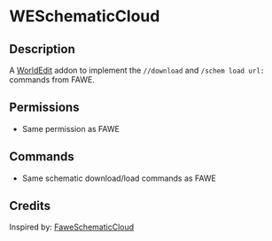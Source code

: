 # WESchematicCloud

## Description
A [WorldEdit](https://github.com/EngineHub/WorldEdit) addon to implement the `//download` and `/schem load url:` commands from FAWE.

## Permissions
- Same permission as FAWE

## Commands
- Same schematic download/load commands as FAWE

## Credits
Inspired by: [FaweSchematicCloud](https://github.com/OneLiteFeatherNET/FaweSchematicCloud)
